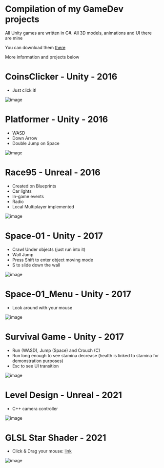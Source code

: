 # Compilation of my GameDev projects

All Unity games are written in C#. All 3D models, animations and UI there are mine

You can download them [there](https://drive.google.com/drive/folders/1S0YB_p-tbsBzvDyHj-RinDwdEJJugV8N?usp=sharing)

More information and projects below

# CoinsClicker - Unity - 2016
- Just click it!

![image](https://user-images.githubusercontent.com/31629500/150363990-4fe015a2-c271-4c45-a800-d1332f7e5811.png)

# Platformer - Unity - 2016
- WASD
- Down Arrow
- Double Jump on Space

![image](https://user-images.githubusercontent.com/31629500/150364176-bed7e06e-8aec-45bc-9dba-82df1c39f08a.png)

# Race95 - Unreal - 2016
- Created on Blueprints
- Car lights
- In-game events
- Radio
- Local Multiplayer implemented

![image](https://user-images.githubusercontent.com/31629500/150384108-ffaee8b8-554d-4c83-9eed-8aa77c6b98e5.png)

# Space-01 - Unity - 2017
- Crawl Under objects (just run into it)
- Wall Jump
- Press Shift to enter object moving mode
- S to slide down the wall

![image](https://user-images.githubusercontent.com/31629500/150364389-babf674b-4114-4ba7-8b58-6fd85365d2c0.png)

# Space-01_Menu - Unity - 2017
- Look around with your mouse

![image](https://user-images.githubusercontent.com/31629500/150364492-03ff7d34-e2c8-44a6-9ca2-552d6762714a.png)

# Survival Game - Unity - 2017
- Run (WASD), Jump (Space) and Crouch (C)
- Run long enough to see stamina decrease (health is linked to stamina for demonstration purposes)
- Esc to see UI transition

![image](https://user-images.githubusercontent.com/31629500/150364805-f6aaf2da-3edb-4e0e-b6be-4766bcce89a0.png)

# Level Design - Unreal - 2021
- C++ camera controller

![image](https://user-images.githubusercontent.com/31629500/150381665-cac3c16a-18a4-4cac-8500-681d0e0f6c70.png)

# GLSL Star Shader - 2021
- Click & Drag your mouse: [link](https://www.shadertoy.com/view/7s3GzB)

![image](https://user-images.githubusercontent.com/31629500/150376761-23936d4d-1527-40c6-9cba-2473be2902df.png)
